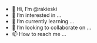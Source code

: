 - 👋 Hi, I’m @rakieski
- 👀 I’m interested in ...
- 🌱 I’m currently learning ...
- 💞️ I’m looking to collaborate on ...
- 📫 How to reach me ...

<!---
rakieski/rakieski is a ✨ special ✨ repository because its `README.md` (this file) appears on your GitHub profile.
You can click the Preview link to take a look at your changes.
--->
